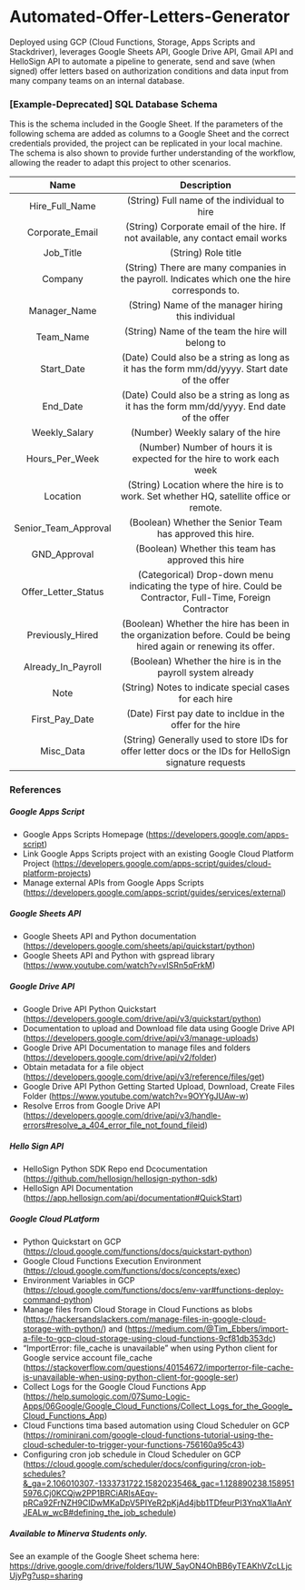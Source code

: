 # Automated-Offer-Letters-Generator
Deployed using GCP (Cloud Functions, Storage, Apps Scripts and Stackdriver), leverages Google Sheets API, Google Drive API, Gmail API and HelloSign API to automate a pipeline to generate, send and save (when signed) offer letters based on authorization conditions and data input from many company teams on an internal database.

### [Example-Deprecated] SQL Database Schema
This is the schema included in the Google Sheet. If the parameters of the following schema are added as columns to a Google Sheet and the correct credentials provided, the project can be replicated in your local machine. The schema is also shown to provide further understanding of the workflow, allowing the reader to adapt this project to other scenarios.

| Name | Description | 
|   :---:      |     :---:      | 
| Hire_Full_Name   | (String) Full name of the individual to hire  | 
| Corporate_Email     | (String) Corporate email of the hire. If not available, any contact email works | 
| Job_Title   | (String) Role title  | 
| Company     | (String) There are many companies in the payroll. Indicates which one the hire corresponds to.  | 
| Manager_Name   | (String) Name of the manager hiring this individual  | 
| Team_Name     | (String) Name of the team the hire will belong to | 
| Start_Date   | (Date) Could also be a string as long as it has the form mm/dd/yyyy. Start date of the offer | 
| End_Date     | (Date) Could also be a string as long as it has the form mm/dd/yyyy. End date of the offer  | 
| Weekly_Salary   | (Number) Weekly salary of the hire  | 
| Hours_Per_Week     | (Number) Number of hours it is expected for the hire to work each week | 
| Location   | (String) Location where the hire is to work. Set whether HQ, satellite office or remote.  | 
| Senior_Team_Approval     | (Boolean) Whether the Senior Team has approved this hire.  | 
| GND_Approval   | (Boolean) Whether this team has approved this hire  | 
| Offer_Letter_Status     | (Categorical) Drop-down menu indicating the type of hire. Could be Contractor, Full-Time, Foreign Contractor  | 
| Previously_Hired   | (Boolean) Whether the hire has been in the organization before. Could be being hired again or renewing its offer.  | 
| Already_In_Payroll     | (Boolean) Whether the hire is in the payroll system already  | 
| Note   | (String) Notes to indicate special cases for each hire | 
| First_Pay_Date     | (Date) First pay date to incldue in the offer for the hire  | 
| Misc_Data   | (String) Generally used to store IDs for offer letter docs or the IDs for HelloSign signature requests  | 


### References

##### Google Apps Script

- Google Apps Scripts Homepage (https://developers.google.com/apps-script)
- Link Google Apps Scripts project with an existing Google Cloud Platform Project (https://developers.google.com/apps-script/guides/cloud-platform-projects)
- Manage external APIs from Google Apps Scripts (https://developers.google.com/apps-script/guides/services/external)

##### Google Sheets API
- Google Sheets API and Python documentation (https://developers.google.com/sheets/api/quickstart/python)
- Google Sheets API and Python with gspread library (https://www.youtube.com/watch?v=vISRn5qFrkM)

##### Google Drive API
- Google Drive API Python Quickstart (https://developers.google.com/drive/api/v3/quickstart/python)
- Documentation to upload and Download file data using Google Drive API (https://developers.google.com/drive/api/v3/manage-uploads)
- Google Drive API Documentation to manage files and folders (https://developers.google.com/drive/api/v2/folder)
- Obtain metadata for a file object (https://developers.google.com/drive/api/v3/reference/files/get)
- Google Drive API Python Getting Started Upload, Download, Create Files Folder (https://www.youtube.com/watch?v=9OYYgJUAw-w)
- Resolve Erros from Google Drive API (https://developers.google.com/drive/api/v3/handle-errors#resolve_a_404_error_file_not_found_fileid)

##### Hello Sign API
- HelloSign Python SDK Repo end Dcocumentation (https://github.com/hellosign/hellosign-python-sdk)
- HelloSign API Documentation (https://app.hellosign.com/api/documentation#QuickStart)

##### Google Cloud PLatform

- Python Quickstart on GCP (https://cloud.google.com/functions/docs/quickstart-python)
- Google Cloud Functions Execution Environment (https://cloud.google.com/functions/docs/concepts/exec)
- Environment Variables in GCP (https://cloud.google.com/functions/docs/env-var#functions-deploy-command-python)
- Manage files from Cloud Storage in Cloud Functions as blobs (https://hackersandslackers.com/manage-files-in-google-cloud-storage-with-python/) and (https://medium.com/@Tim_Ebbers/import-a-file-to-gcp-cloud-storage-using-cloud-functions-9cf81db353dc)
- “ImportError: file_cache is unavailable” when using Python client for Google service account file_cache (https://stackoverflow.com/questions/40154672/importerror-file-cache-is-unavailable-when-using-python-client-for-google-ser)
- Collect Logs for the Google Cloud Functions App (https://help.sumologic.com/07Sumo-Logic-Apps/06Google/Google_Cloud_Functions/Collect_Logs_for_the_Google_Cloud_Functions_App)
- Cloud Functions tima based automation using Cloud Scheduler on GCP (https://rominirani.com/google-cloud-functions-tutorial-using-the-cloud-scheduler-to-trigger-your-functions-756160a95c43)
- Configuring cron job schedule in Cloud Scheduler on GCP (https://cloud.google.com/scheduler/docs/configuring/cron-job-schedules?&_ga=2.106010307.-1333731722.1582023546&_gac=1.128890238.1589515976.Cj0KCQjw2PP1BRCiARIsAEqv-pRCa92FrNZH9CIDwMKaDpV5PIYeR2pKjAd4jbb1TDfeurPI3YnqX1IaAnYJEALw_wcB#defining_the_job_schedule)

##### Available to Minerva Students only.
See an example of the Google Sheet schema here: https://drive.google.com/drive/folders/1UW_5ayON4OhBB6yTEAKhVZcLLjcUjyPg?usp=sharing
